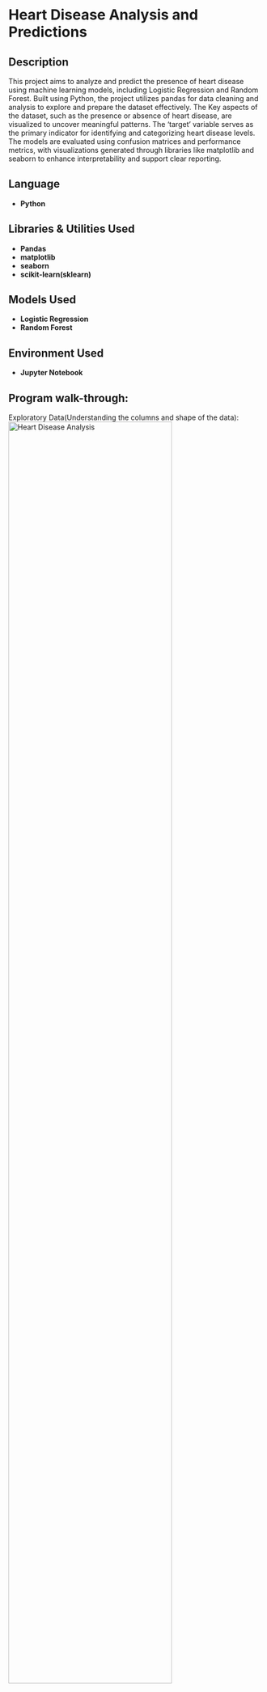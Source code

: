 <h1>Heart Disease Analysis and Predictions</h1>



<h2>Description</h2>
This project aims to analyze and predict the presence of heart disease using machine learning models, including Logistic Regression and Random Forest. Built using Python, the project utilizes pandas for data cleaning and analysis to explore and prepare the dataset effectively. The Key aspects of the dataset, such as the presence or absence of heart disease, are visualized to uncover meaningful patterns. The ‘target’ variable serves as the primary indicator for identifying and categorizing heart disease levels. The models are evaluated using confusion matrices and performance metrics, with visualizations generated through libraries like matplotlib and seaborn to enhance interpretability and support clear reporting.
<br />


<h2>Language</h2>

- <b>Python</b> 

<h2>Libraries & Utilities Used</h2>

- <b>Pandas</b>
- <b>matplotlib</b>
- <b>seaborn</b>
- <b>scikit-learn(sklearn)</b> 

<h2>Models Used</h2>

- <b>Logistic Regression</b>
- <b>Random Forest</b>

<h2>Environment Used </h2>

- <b>Jupyter Notebook</b> 

<h2>Program walk-through:</h2>

<p align="left">
Exploratory Data(Understanding the columns and shape of the data): <br/>
<img src="https://imgur.com/1cmhPMd.png" height="80%" width="80%" alt="Heart Disease Analysis"/>
<br />
<br />

  
Exploratory Data(Data info and columns):  <br/>
<img src="https://imgur.com/WCn7F5o.png" height="80%" width="80%" alt="Heart Disease Analysis"/>
<br />
<br />

Exploratory Data(Finding null values in the data and Data Describtion) : <br/>
<img src="https://imgur.com/vyf86nC.png" height="80%" width="80%" alt="Heart Disease Analysis"/>
<br />
<br />

Heart Disease Visualization(Heart disease Count visualization): <br/>
<img src="https://imgur.com/Z4EX53S.png" height="80%" width="80%" alt="Heart Disease Analysis"/>
<br />
<br />

Scatterplot Visualization( Age VS Cholesterol Level):  <br/>
<img src="https://imgur.com/ZnNSz8A.png" height="80%" width="80%" alt="Heart Disease Analysis"/>
<br />
<br />

Predicting the "Target" Variable with Logistic Regression:  <br/>
<img src="https://imgur.com/cu1XPgl.png" height="80%" width="80%" alt="Heart Disease Prediction"/>
<br />
<br />

"Target" Varaible Prediction result:  <br/>
<img src="https://imgur.com/vyVfT4h.png" height="80%" width="80%" alt="Heart Disease Prediction"/>
<br />
<br />

Using Random Forest for better prediction Performance:  <br/>
<img src="https://imgur.com/GcX6Dcs.png" height="80%" width="80%" alt="Heart Disease Prediction"/>
<br />
<br />

<h2>Using confusion Metrix and Error rate to evaluate how well the model(Random Forest) is performing.
Confusion Metrics show how many predictions the model got right or wrong. Error Rate tells me how often the model is wrong.</h2>

Confusion metrics(Measuring overall model prediction performance):  <br/>
<img src="https://imgur.com/WHjJxj0.png" height="80%" width="80%" alt="Heart Disease Prediction"/>
<br />
<br />

Confusion metrix Visualization for heart disease :  <br/>
<img src="https://imgur.com/wBVy23X.png" height="80%" width="80%" alt="Heart Disease Prediction"/>
<br />
<br />

Model Prediction Report:  <br/>
<img src="https://imgur.com/lwGXJX6.png" height="80%" width="80%" alt="Heart Disease Prediction"/>
<br />
<br />
</p>

<!--
 ```diff
- text in red
+ text in green
! text in orange
# text in gray
@@ text in purple (and bold)@@
```
--!>
